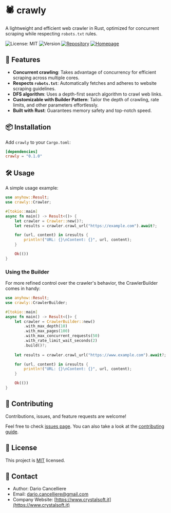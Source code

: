 # 🕷️ crawly

A lightweight and efficient web crawler in Rust, optimized for concurrent scraping while respecting `robots.txt` rules.

![License: MIT](https://img.shields.io/badge/License-MIT-blue.svg)
![Version](https://img.shields.io/badge/version-0.1.0-green)
[![Repository](https://img.shields.io/badge/github-repository-orange)](https://github.com/CrystalSoft/crawly)
[![Homepage](https://img.shields.io/badge/homepage-crystalsoft-brightgreen)](https://www.crystalsoft.it)

## 🚀 Features

- **Concurrent crawling**: Takes advantage of concurrency for efficient scraping across multiple cores.
- **Respects `robots.txt`**: Automatically fetches and adheres to website scraping guidelines.
- **DFS algorithm**: Uses a depth-first search algorithm to crawl web links.
- **Customizable with Builder Pattern**: Tailor the depth of crawling, rate limits, and other parameters effortlessly.
- **Built with Rust**: Guarantees memory safety and top-notch speed.

## 📦 Installation

Add `crawly` to your `Cargo.toml`:

```toml
[dependencies]
crawly = "0.1.0"
```

## 🛠️ Usage

A simple usage example:

```rust
use anyhow::Result;
use crawly::Crawler;

#[tokio::main]
async fn main() -> Result<()> {
    let crawler = Crawler::new()?;
    let results = crawler.crawl_url("https://example.com").await?;

    for (url, content) in &results {
        println!("URL: {}\nContent: {}", url, content);
    }

    Ok(())
}
```

### Using the Builder

For more refined control over the crawler's behavior, the CrawlerBuilder comes in handy:

```rust
use anyhow::Result;
use crawly::CrawlerBuilder;

#[tokio::main]
async fn main() -> Result<()> {
    let crawler = CrawlerBuilder::new()
        .with_max_depth(10)
        .with_max_pages(100)
        .with_max_concurrent_requests(50)
        .with_rate_limit_wait_seconds(2)
        .build()?;
    
    let results = crawler.crawl_url("https://www.example.com").await?;

    for (url, content) in &results {
        println!("URL: {}\nContent: {}", url, content);
    }

    Ok(())
}
```

## 🤝 Contributing

Contributions, issues, and feature requests are welcome!

Feel free to check [issues page](https://github.com/CrystalSoft/crawly/issues). You can also take a look at the [contributing guide](CONTRIBUTING.md).

## 📝 License

This project is [MIT](LICENSE) licensed.

## 💌 Contact

- Author: Dario Cancelliere
- Email: dario.cancelliere@gmail.com
- Company Website: [https://www.crystalsoft.it](https://www.crystalsoft.it)
